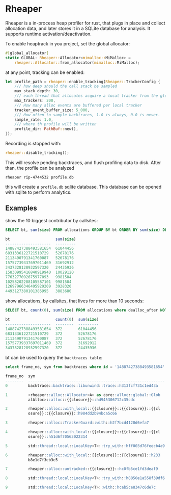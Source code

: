 # Rheaper

Rheaper is a in-process heap profiler for rust, that plugs in place and collect allocation data, and later stores it in a SQLite database for analysis. It supports runtime activation/deactivation.

To enable heaptrack in you project, set the global allocator:

```rust
#[global_allocator]
static GLOBAL: Rheaper::Allocator<mimalloc::MiMalloc> =
    rheaper::Allocator::from_allocator(mimalloc::MiMalloc);
```

at any point, tracking can be enabled:

```rust
let profile_path = rheaper::enable_tracking(Rheaper::TrackerConfig {
    /// how deep should the call stack be sampled
    max_stack_depth: 30,
    /// each thread that allocates acquire a local tracker from the global pool. That's how many trackers can be created
    max_trackers: 200,
    /// How many alloc events are buffered per local tracker
    tracker_event_buffer_size: 5_000,
    /// How often to sample backtraces, 1.0 is always, 0.0 is never.
    sample_rate: 1.0,
    /// where th profile will be written
    profile_dir: PathBuf::new(),
});
```

Recording is stopped with:

```rust
rheaper::disable_tracking();
```

This will resolve pending backtraces, and flush profiling data to disk. After than, the profile can be analyzed

```
rheaper rip-4744532 profile.db
```

this will create a `profile.db` sqlite database. This database can be opened with sqlite to perform analytics.

## Examples

show the 10 biggest contributor by callsites:
```SQL
SELECT bt, sum(size) FROM allocations GROUP BY bt ORDER BY sum(size) DESC LIMIT 10;

bt                    sum(size)
--------------------  ---------
14887427388493581654  61044456
6831336122721510729   52678176
2113490791341760087   52678176
15757739337697011469  31692912
3437328128932597320   24435936
15830995416840919940  10029120
7763277092675977093   9981504
10258202288105587101  9981504
12697966346495929209  3928320
4493127380101385995   3883680
```

show allocations, by callsites, that lives for more than 10 seconds:
```SQL
SELECT bt, count(0), sum(size) FROM allocations where dealloc_after NOT NULL AND dealloc_after - alloc_after < 10000 GROUP BY bt ORDER BY sum(size) DESC LIMIT 5;

bt                    count(0)  sum(size)
--------------------  --------  ---------
14887427388493581654  372       61044456
6831336122721510729   372       52678176
2113490791341760087   372       52678176
15757739337697011469  372       31692912
3437328128932597320   372       24435936
```

bt can be used to query the `backtraces table`:

```SQL
select frame_no, sym from backtraces where id = '14887427388493581654' limit 10;                

frame_no  sym
--------  ------------------------------------------------------------
0         backtrace::backtrace::libunwind::trace::h313fcf731c1ed43a

1         <rheaper::alloc::Allocator<A> as core::alloc::global::Glob
          alAlloc>::alloc::{{closure}}::hd945306712c35cdc

2         rheaper::alloc::with_local::{{closure}}::{{closure}}::{{cl
          osure}}::{{closure}}::h984dd2b94bca5c66

3         rheaper::alloc::TrackerGuard::with::h2f7bcd4120d6efa7

4         rheaper::alloc::with_local::{{closure}}::{{closure}}::{{cl
          osure}}::h51d6f70563022314

5         std::thread::local::LocalKey<T>::try_with::hff003d76feecb4a9

6         rheaper::alloc::with_local::{{closure}}::{{closure}}::h233
          b8e1d7f3eb3c5

7         rheaper::alloc::untracked::{{closure}}::hc0fb5ce1fd3deaf9

8         std::thread::local::LocalKey<T>::try_with::h8850e1a558f39df6

9         std::thread::local::LocalKey<T>::with::hcab5ce8347c6de7c
```

